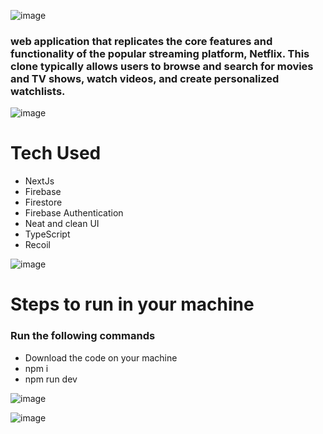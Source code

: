 ![image](https://user-images.githubusercontent.com/80787027/229785458-ae396e19-348e-48f5-8501-d9904c3d0ac2.png)

### web application that replicates the core features and functionality of the popular streaming platform, Netflix. This clone typically allows users to browse and search for movies and TV shows, watch videos, and create personalized watchlists. 

![image](https://user-images.githubusercontent.com/80787027/229786529-0aae7703-22d9-46ef-a950-652002c3a279.png)

# Tech Used
  * NextJs
  * Firebase
  * Firestore
  * Firebase Authentication
  * Neat and clean UI
  * TypeScript
  * Recoil
  
  ![image](https://user-images.githubusercontent.com/80787027/229786621-ff018053-11bd-41f7-bd78-45990ac3bf4f.png)

  # Steps to run in your machine
### Run the following commands
  * Download the code on your machine
  * npm i
  * npm run dev
  
![image](https://user-images.githubusercontent.com/80787027/229789895-e92fcdbe-a479-4026-bf50-5846712cf392.png)

![image](https://github.com/Aseem5047/netflix/assets/80787027/51d90234-4f0c-43a4-a3ed-76bc6087ee89)

